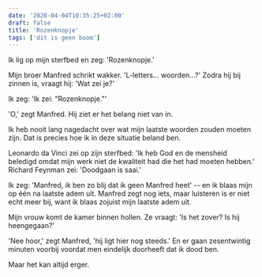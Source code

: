 ```yaml
---
date: '2020-04-04T10:35:25+02:00'
draft: false
title: 'Rozenknopje'
tags: ['dit is geen boom']
---
```


Ik lig op mijn sterfbed en zeg: 'Rozenknopje.'

Mijn broer Manfred schrikt wakker. 'L-letters... woorden…?' Zodra hij bij zinnen is, vraagt hij: 'Wat zei je?'

Ik zeg: 'Ik zei: "Rozenknopje."'

'O,' zegt Manfred. Hij ziet er het belang niet van in.

Ik heb nooit lang nagedacht over wat mijn laatste woorden zouden moeten zijn. Dat is precies hoe ik in deze situatie beland ben. 

Leonardo da Vinci zei op zijn sterfbed: 'Ik heb God en de mensheid beledigd omdat mijn werk niet de kwaliteit had die het had moeten hebben.' Richard Feynman zei: 'Doodgaan is saai.'

Ik zeg: 'Manfred, ik ben zo blij dat ik geen Manfred heet' -- en ik blaas mijn op één na laatste adem uit. Manfred zegt nog iets, maar luisteren is er niet echt meer bij, want ik blaas zojuist mijn laatste adem uit.

Mijn vrouw komt de kamer binnen hollen. Ze vraagt: 'Is het zover? Is hij heengegaan?'

'Nee hoor,' zegt Manfred, 'hij ligt hier nog steeds.' En er gaan zesentwintig minuten voorbij voordat men eindelijk doorheeft dat ik dood ben.

Maar het kan altijd erger.

